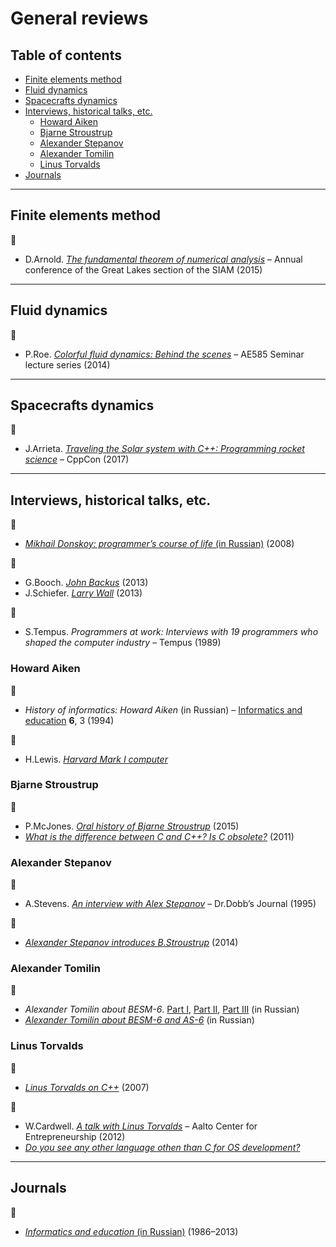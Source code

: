# General reviews <!-- omit in toc -->

## Table of contents <!-- omit in toc -->

- [Finite elements method](#finite-elements-method)
- [Fluid dynamics](#fluid-dynamics)
- [Spacecrafts dynamics](#spacecrafts-dynamics)
- [Interviews, historical talks, etc.](#interviews-historical-talks-etc)
	- [Howard Aiken](#howard-aiken)
	- [Bjarne Stroustrup](#bjarne-stroustrup)
	- [Alexander Stepanov](#alexander-stepanov)
	- [Alexander Tomilin](#alexander-tomilin)
	- [Linus Torvalds](#linus-torvalds)
- [Journals](#journals)

---

## Finite elements method

:movie_camera:

- D.Arnold. [*The fundamental theorem of numerical analysis*](https://www.youtube.com/watch?v=mmIrLgCFFhM) – Annual conference of the Great Lakes section of the SIAM (2015)

---

## Fluid dynamics

:movie_camera:

- P.Roe. [*Colorful fluid dynamics: Behind the scenes*](https://www.youtube.com/watch?v=uaH91P665PI) – AE585 Seminar lecture series (2014)

---

## Spacecrafts dynamics

:movie_camera:

- J.Arrieta. [*Traveling the Solar system with C++: Programming rocket science*](https://www.youtube.com/watch?v=YXs3DFrZZL4) – CppCon (2017)

---

## Interviews, historical talks, etc.

:link:

- [*Mikhail Donskoy: programmer’s course of life* (in Russian)](https://polit.ru/article/2008/08/20/programmist/) (2008)

:movie_camera:

- G.Booch. [*John Backus*](https://www.youtube.com/watch?v=dDsWTyLEgbk) (2013)
- J.Schiefer. [*Larry Wall*](https://www.youtube.com/watch?v=aNAtbYSxzuA) (2013)

:book:

- S.Tempus. *Programmers at work: Interviews with 19 programmers who shaped the computer industry* – Tempus (1989)

### Howard Aiken

:link:

- *History of informatics: Howard Aiken* (in Russian) – [Informatics and education]((http://publ.lib.ru/ARCHIVES/I/%27%27Informatika_i_obrazovanie%27%27/_%27%27Informatika_i_obrazovanie%27%27.html)) **6**, 3 (1994)

:movie_camera:

- H.Lewis. [*Harvard Mark I computer*](https://www.youtube.com/watch?v=4ObouwCHk8w)

### Bjarne Stroustrup

:movie_camera:

- P.McJones. [*Oral history of Bjarne Stroustrup*](https://www.youtube.com/watch?v=ZO0PXYMVGSU) (2015)
- [*What is the difference between C and C++? Is C obsolete?*](https://www.youtube.com/watch?v=KlPC3O1DVcg) (2011)

### Alexander Stepanov

:link:

- A.Stevens. [*An interview with Alex Stepanov*](http://stepanovpapers.com/drdobbs-interview.html) – Dr.Dobb’s Journal (1995)

:movie_camera:

- [*Alexander Stepanov introduces B.Stroustrup*](https://www.youtube.com/watch?v=-n8FP7Ncq8A) (2014)

### Alexander Tomilin

:movie_camera:

- *Alexander Tomilin about BESM-6*. [Part I](https://www.youtube.com/watch?v=66VBKeGAmfs), [Part II](https://www.youtube.com/watch?v=pL4wGV_ui4o), [Part III](https://www.youtube.com/watch?v=F9IQ357YwdU) (in Russian)
- [*Alexander Tomilin about BESM-6 and AS-6*](https://www.youtube.com/watch?v=VvDl9HmVx5U) (in Russian)

### Linus Torvalds

:link:

- [*Linus Torvalds on C++*](http://harmful.cat-v.org/software/c++/linus) (2007)

:movie_camera:

- W.Cardwell. [*A talk with Linus Torvalds*](https://www.youtube.com/watch?v=MShbP3OpASA) – Aalto Center for Entrepreneurship (2012)
- [*Do you see any other language othen than C for OS development?*](https://www.youtube.com/watch?v=CYvJPra7Ebk)

---

## Journals

:link:

- [*Informatics and education* (in Russian)](http://publ.lib.ru/ARCHIVES/I/%27%27Informatika_i_obrazovanie%27%27/_%27%27Informatika_i_obrazovanie%27%27.html) (1986–2013)
